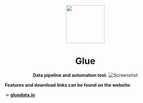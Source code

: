 <div align="center">
  <img src="https://glue-data-io.s3-us-west-2.amazonaws.com/icons/logo.svg" height="120">
  <h1>Glue</h1>
  <strong>Data pipeline and automation tool.</strong>
  <img src="https://glue-data-io.s3-us-west-2.amazonaws.com/images/app_image_original.png" alt="Screenshot">
</div>

**Features and download links can be found on the website:**

→ [**gluedata.io**](https://gluedata.io)
